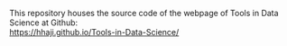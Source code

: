 This repository houses the source code of the webpage of Tools in Data Science at Github: <br>
https://hhaji.github.io/Tools-in-Data-Science/ 
